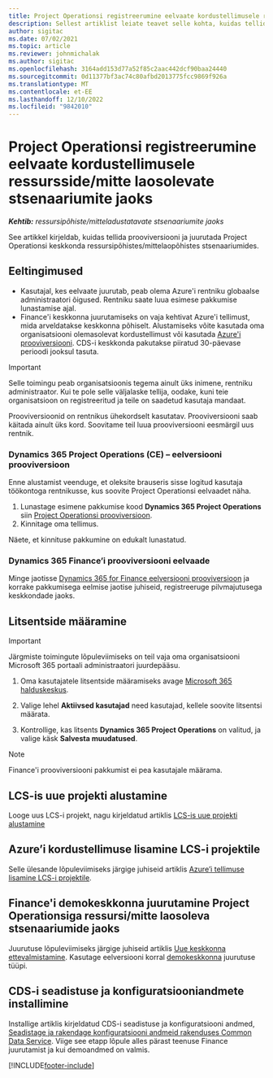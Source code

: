 ```yaml
---
title: Project Operationsi registreerumine eelvaate kordustellimusele ressursside/mitte laosolevate stsenaariumite jaoks
description: Sellest artiklist leiate teavet selle kohta, kuidas tellida ja juurutada projektitoiminguid ressursipõhiste/varudeta stsenaariumide jaoks.
author: sigitac
ms.date: 07/02/2021
ms.topic: article
ms.reviewer: johnmichalak
ms.author: sigitac
ms.openlocfilehash: 3164add153d77a52f85c2aac442dcf90baa24440
ms.sourcegitcommit: 0d11377bf3ac74c80afbd2013775fcc9869f926a
ms.translationtype: MT
ms.contentlocale: et-EE
ms.lasthandoff: 12/10/2022
ms.locfileid: "9842010"
---
```

# <a name="sign-up-for-project-operations-preview-subscriptions-for-resource-non-stocked-scenarios"></a>Project Operationsi registreerumine eelvaate kordustellimusele ressursside/mitte laosolevate stsenaariumite jaoks

_**Kehtib:** ressursipõhiste/mitteladustatavate stsenaariumite jaoks_



See artikkel kirjeldab, kuidas tellida prooviversiooni ja juurutada Project Operationsi keskkonda ressursipõhistes/mittelaopõhistes stsenaariumides.

## <a name="prerequisites"></a>Eeltingimused
- Kasutajal, kes eelvaate juurutab, peab olema Azure'i rentniku globaalse administraatori õigused. Rentniku saate luua esimese pakkumise lunastamise ajal. 
- Finance'i keskkonna juurutamiseks on vaja kehtivat Azure'i tellimust, mida arveldatakse keskkonna põhiselt. Alustamiseks võite kasutada oma organisatsiooni olemasolevat kordustellimust või kasutada [Azure'i prooviversiooni](https://azure.microsoft.com/free/). CDS-i keskkonda pakutakse piiratud 30-päevase perioodi jooksul tasuta.

> [!IMPORTANT]
> Selle toimingu peab organisatsioonis tegema ainult üks inimene, rentniku administraator. Kui te pole selle väljalaske tellija, oodake, kuni teie organisatsioon on registreeritud ja teile on saadetud kasutaja mandaat.
> 
> Prooviversioonid on rentnikus ühekordselt kasutatav. Prooviversiooni saab käitada ainult üks kord. Soovitame teil luua prooviversiooni eesmärgil uus rentnik.


### <a name="dynamics-365-project-operations-ce---preview-trial"></a>Dynamics 365 Project Operations (CE) – eelversiooni prooviversioon 

Enne alustamist veenduge, et oleksite brauseris sisse logitud kasutaja töökontoga rentnikusse, kus soovite Project Operationsi eelvaadet näha.

1. Lunastage esimene pakkumise kood **Dynamics 365 Project Operations** siin [Project Operationsi prooviversioon](https://aka.ms/try-po).
2. Kinnitage oma tellimus.

  Näete, et kinnituse pakkumine on edukalt lunastatud.

### <a name="dynamics-365-finance-preview-trial"></a>Dynamics 365 Finance’i prooviversiooni eelvaade

Minge jaotisse [Dynamics 365 for Finance eelversiooni prooviversioon](https://aka.ms/trypoche) ja korrake pakkumisega eelmise jaotise juhiseid, registreeruge pilvmajutusega keskkondade jaoks.  

## <a name="assign-licenses"></a>Litsentside määramine

> [!IMPORTANT]
> Järgmiste toimingute lõpuleviimiseks on teil vaja oma organisatsiooni Microsoft 365 portaali administraatori juurdepääsu.

1. Oma kasutajatele litsentside määramiseks avage [Microsoft 365 halduskeskus](https://portal.office.com/).

2. Valige lehel **Aktiivsed kasutajad** need kasutajad, kellele soovite litsentsi määrata.

3. Kontrollige, kas litsents **Dynamics 365 Project Operations** on valitud, ja valige käsk **Salvesta muudatused**.

> [!NOTE]
> Finance'i prooviversiooni pakkumist ei pea kasutajale määrama.

## <a name="start-a-new-project-in-lcs"></a>LCS-is uue projekti alustamine

Looge uus LCS-i projekt, nagu kirjeldatud artiklis [LCS-is uue projekti alustamine](create-lcs-project.md)

## <a name="add-an-azure-subscription-to-an-lcs-project"></a>Azure’i kordustellimuse lisamine LCS-i projektile

Selle ülesande lõpuleviimiseks järgige juhiseid artiklis [Azure’i tellimuse lisamine LCS-i projektile](resource-add-azure-subscription-lcs-project.md).

## <a name="deploy-finance-demo-environment-with-project-operations-for-resourcenon-stocked-scenarios"></a>Finance'i demokeskkonna juurutamine Project Operationsiga ressursi/mitte laosoleva stsenaariumide jaoks

Juurutuse lõpuleviimiseks järgige juhiseid artiklis [Uue keskkonna ettevalmistamine](resource-provision-new-environment.md). Kasutage eelversiooni korral [demokeskkonna](/dynamics365/fin-ops-core/dev-itpro/deployment/deploy-demo-environment) juurutuse tüüpi. 

## <a name="install-cds-setup-and-configuration-data"></a>CDS-i seadistuse ja konfiguratsiooniandmete installimine

Installige artiklis kirjeldatud CDS-i seadistuse ja konfiguratsiooni andmed, [Seadistage ja rakendage konfiguratsiooni andmeid rakenduses Common Data Service](resource-apply-pro-setup-config-data.md).
Viige see etapp lõpule alles pärast teenuse Finance juurutamist ja kui demoandmed on valmis.


[!INCLUDE[footer-include](../includes/footer-banner.md)]
